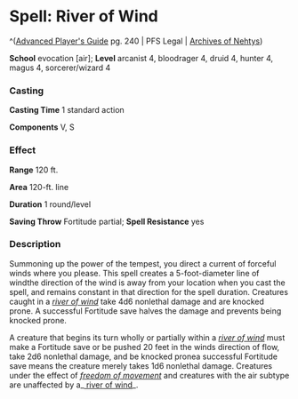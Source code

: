# Spell: River of Wind

^([Advanced Player's Guide][ss-river-of-wind] pg. 240 | PFS Legal | [Archives of Nehtys][sn-river-of-wind])

**School** evocation [air]; **Level** arcanist 4, bloodrager 4, druid 4, hunter 4, magus 4, sorcerer/wizard 4

### Casting

**Casting Time** 1 standard action

**Components** V, S

### Effect

**Range** 120 ft.

**Area** 120-ft. line

**Duration** 1 round/level

**Saving Throw** Fortitude partial; **Spell Resistance** yes

### Description

Summoning up the power of the tempest, you direct a current of forceful winds where you please. This spell creates a 5-foot-diameter line of windthe direction of the wind is away from your location when you cast the spell, and remains constant in that direction for the spell duration. Creatures caught in a _[river of wind]_ take 4d6 nonlethal damage and are knocked prone. A successful Fortitude save halves the damage and prevents being knocked prone.

A creature that begins its turn wholly or partially within a _[river of wind]_ must make a Fortitude save or be pushed 20 feet in the winds direction of flow, take 2d6 nonlethal damage, and be knocked pronea successful Fortitude save means the creature merely takes 1d6 nonlethal damage. Creatures under the effect of _[freedom of movement]_ and creatures with the air subtype are unaffected by a_[ river of wind]_.

[ss-river-of-wind]: http://paizo.com/pathfinderRPG/v57
[sn-river-of-wind]: http://www.archivesofnethys.com/SpellDisplay.aspx?ItemName=River%20of%20Wind
[freedom of movement]: http://www.archivesofnethys.com/SpellDisplay.aspx?ItemName=freedom%20of%20movement
[river of wind]: http://www.archivesofnethys.com/SpellDisplay.aspx?ItemName=river%20of%20wind
[ river of wind]: http://www.archivesofnethys.com/SpellDisplay.aspx?ItemName=%20river%20of%20wind